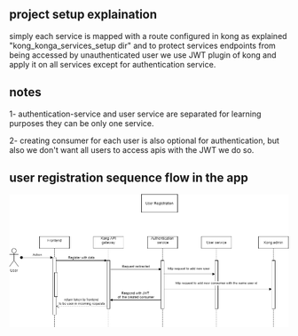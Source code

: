 ## project setup explaination

simply each service is mapped with a route configured in kong as explained "kong_konga_services_setup dir" and to protect services endpoints from being accessed by unauthenticated user we use JWT plugin of kong and apply it on all services except for authentication service.

## notes

1- authentication-service and user service are separated for learning purposes they can be only one service.

2- creating consumer for each user is also optional for authentication, but also we don't want all users to access apis with the JWT we do so.

## user registration sequence flow in the app

![user flow](user-registration-sequence.png)